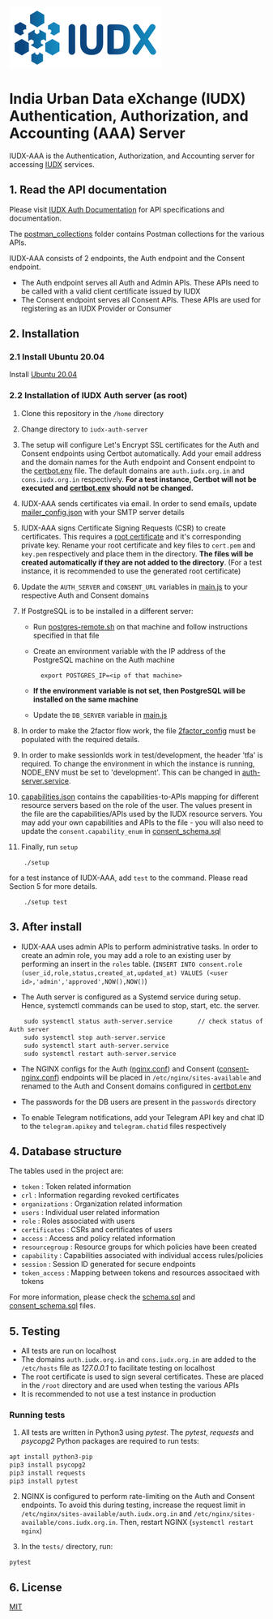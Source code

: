 ![IUDX](./images/iudx.png)
# India Urban Data eXchange (IUDX) Authentication, Authorization, and Accounting (AAA) Server

IUDX-AAA is the Authentication, Authorization, and Accounting server for accessing [IUDX](https://www.iudx.org.in) services.

## 1. Read the API documentation
Please visit [IUDX Auth Documentation](https://authdocs.iudx.org.in) for API specifications and documentation.

The [postman_collections](postman_collections) folder contains Postman collections for the various APIs.

IUDX-AAA consists of 2 endpoints, the Auth endpoint and the Consent endpoint. 
* The Auth endpoint serves all Auth and Admin APIs. These APIs need to be called with a valid client certificate issued by IUDX
* The Consent endpoint serves all Consent APIs. These APIs are used for registering as an IUDX Provider or Consumer

## 2. Installation
### 2.1 Install Ubuntu 20.04

Install [Ubuntu 20.04](https://releases.ubuntu.com/20.04/)

### 2.2 Installation of IUDX Auth server (as root)

1. Clone this repository in the `/home` directory

2. Change directory to `iudx-auth-server`

3. The setup will configure Let's Encrypt SSL certificates for the Auth and Consent endpoints using Certbot automatically. Add your email address and the domain names for the Auth endpoint and Consent endpoint to the [certbot.env](certbot.env) file. The default domains are `auth.iudx.org.in` and `cons.iudx.org.in` respectively. **For a test instance, Certbot will not be executed and [certbot.env](certbot.env) should not be changed.**

4. IUDX-AAA sends certificates via email. In order to send emails, update [mailer_config.json](mailer_config.json) with your SMTP server details

5. IUDX-AAA signs Certificate Signing Requests (CSR) to create certificates. This requires a [root certificate](https://en.wikipedia.org/wiki/Root_certificate) and it's corresponding private key. Rename your root certificate and key files to `cert.pem` and `key.pem` respectively and place them in the directory. **The files will be created automatically if they are not added to the directory**. (For a test instance, it is recommended to use the generated root certificate)

6. Update the `AUTH_SERVER` and `CONSENT_URL` variables in [main.js](main.js) to your respective Auth and Consent domains

7. If PostgreSQL is to be installed in a different server:
	- Run [postgres-remote.sh](postgres-remote.sh) on that machine and follow instructions specified in that file
	- Create an environment variable with the IP address of the PostgreSQL machine on the Auth machine
			
			export POSTGRES_IP=<ip of that machine>
			
	- **If the environment variable is not set, then PostgreSQL will be installed on the same machine**
	- Update the `DB_SERVER` variable in [main.js](main.js)

8. In order to make the 2factor flow work, the file [2factor_config](2factor_config) must be populated with the required details.

9. In order to make sessionIds work in test/development, the header 'tfa' is required. To change the environment in which the instance is running, NODE_ENV must be set to 'development'. This can be changed in [auth-server.service](auth-server.service).  

10. [capabilities.json](capabilities.json) contains the capabilities-to-APIs mapping for different resource servers based on the role of the user. The values present in the file are the capabilities/APIs used by the IUDX resource servers. You may add your own capabilities and APIs to the file - you will also need to update the `consent.capability_enum` in [consent_schema.sql](consent_schema.sql)

11. Finally, run `setup`

```
	./setup
``` 

for a test instance of IUDX-AAA, add `test` to the command. Please read Section 5 for more details.

```
	./setup test
``` 

## 3. After install

* IUDX-AAA uses admin APIs to perform administrative tasks. In order to create an admin role, you may add a role to an existing user by performing an insert in the `roles` table. (`INSERT INTO consent.role (user_id,role,status,created_at,updated_at) VALUES (<user id>,'admin','approved',NOW(),NOW()`)

* The Auth server is configured as a Systemd service during setup. Hence, systemctl commands can be used to stop, start, etc. the server.

```
	sudo systemctl status auth-server.service		// check status of Auth server
	sudo systemctl stop auth-server.service		
	sudo systemctl start auth-server.service		
	sudo systemctl restart auth-server.service		
```

* The NGINX configs for the Auth ([nginx.conf](nginx.conf)) and Consent ([consent-nginx.conf](consent-nginx.conf)) endpoints will be placed in `/etc/nginx/sites-available` and renamed to the Auth and Consent domains configured in [certbot.env](certbot.env)

* The passwords for the DB users are present in the `passwords` directory

* To enable Telegram notifications, add your Telegram API key and chat ID to the `telegram.apikey` and `telegram.chatid` files respectively

## 4. Database structure

The tables used in the project are:
* `token` : Token related information
* `crl`	  : Information regarding revoked certificates
* `organizations` : Organization related information
* `users`		: Individual user related information
* `role`		: Roles associated with users
* `certificates`	: CSRs and certificates of users
* `access`		: Access and policy related information
* `resourcegroup`	: Resource groups for which policies have been created
* `capability`		: Capabilities associated with individual access rules/policies
* `session`		: Session ID generated for secure endpoints
* `token_access`	: Mapping between tokens and resources associtaed with tokens

For more information, please check the [schema.sql](schema.sql) and [consent_schema.sql](consent_schema.sql) files.

## 5. Testing

* All tests are run on localhost
* The domains `auth.iudx.org.in` and `cons.iudx.org.in` are added to the `/etc/hosts` file as _127.0.0.1_ to facilitate testing on localhost
* The root certificate is used to sign several certificates. These are placed in the `/root` directory and are used when testing the various APIs
* It is recommended to not use a test instance in production

### Running tests

1. All tests are written in Python3 using _pytest_. The _pytest_, _requests_ and _psycopg2_ Python packages are required to run tests:

```
apt install python3-pip
pip3 install psycopg2
pip3 install requests
pip3 install pytest
```

2. NGINX is configured to perform rate-limiting on the Auth and Consent endpoints. To avoid this during testing, increase the request limit in `/etc/nginx/sites-available/auth.iudx.org.in` and `/etc/nginx/sites-available/cons.iudx.org.in`. Then, restart NGINX (`systemctl restart nginx`)

3. In the `tests/` directory, run:

```
pytest
```

## 6. License

[MIT](./LICENSE)
